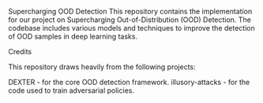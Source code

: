 Supercharging OOD Detection
This repository contains the implementation for our project on Supercharging Out-of-Distribution (OOD) Detection. The codebase includes various models and techniques to improve the detection of OOD samples in deep learning tasks.

Credits

This repository draws heavily from the following projects:

DEXTER - for the core OOD detection framework.
illusory-attacks - for the code used to train adversarial policies.
